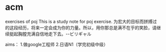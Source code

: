 # acm
exercises of poj
This is a study note for poj exercise.
为宏大的目标而拼搏过的这段经历，将来一定会成为你的力量。所以，用你那总是满不在乎的笑脸，请继续挺起胸膛充满自信地走下去。--ビリギャル

aims：
1.做google工程师
2.日语N1（学完初级中级）
